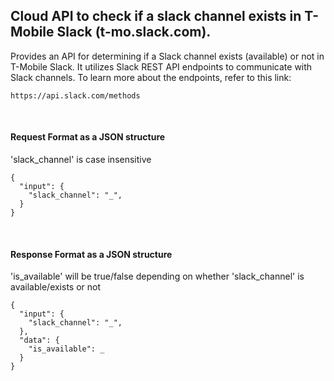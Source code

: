 ## Cloud API to check if a slack channel exists in T-Mobile Slack (t-mo.slack.com).
Provides an API for determining if a Slack channel exists (available) or not in T-Mobile Slack.
It utilizes Slack REST API endpoints to communicate with Slack channels. To learn more about the endpoints, refer to this link:
```
https://api.slack.com/methods
```

<br />

#### Request Format as a JSON structure
'slack_channel' is case insensitive
```
{
  "input": {
    "slack_channel": "_",
  }
}
```

<br />  

#### Response Format as a JSON structure
'is_available' will be true/false depending on whether 'slack_channel' is available/exists or not
```
{
  "input": {
    "slack_channel": "_",
  },
  "data": {
    "is_available": _
  }
}
```
